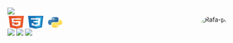 <div style="display: inline_block"><br>

  
  <div>
   <a herf="https://github.com/rdgxGabriel">
   <img height="180em" src="https://github-readme-stats.vercel.app/api/top-langs/?username=rdgxGabriel&layout=compact&langs_count=16&theme=dracula"/>
  </div>
  
  <img align="center" alt="Rafa-HTML" height="30" width="40" src="https://raw.githubusercontent.com/devicons/devicon/master/icons/html5/html5-original.svg">
  <img align="center" alt="Rafa-CSS" height="30" width="40" src="https://raw.githubusercontent.com/devicons/devicon/master/icons/css3/css3-original.svg">
  <img align="center" alt="Rafa-Python" height="30" width="40" src="https://raw.githubusercontent.com/devicons/devicon/master/icons/python/python-original.svg">
    <img align="right" alt="Rafa-pic" height="150" style="border-radius:50px;" 
 </div><br>
 
<div> 
  <a href="https://www.instagram.com/gabriel_rdgx/?hl=pt-br" target="_blank"><img src="https://img.shields.io/badge/-Instagram-%23E4405F?style=for-the-badge&logo=instagram&logoColor=white" target="_blank"></a>
 <a href="https://discord.com/channels/@me" target="_blank"><img src="https://img.shields.io/badge/Discord-7289DA?style=for-the-badge&logo=discord&logoColor=white" target="_blank"></a>  
  <a href="https://open.spotify.com/playlist/0j9FI2c4Wnvs0qI9YZTbyP" target="_blank"><img src="https://img.shields.io/badge/Spotify-1ED760?&style=for-the-badge&logo=spotify&logoColor=white" target="_blank"></a>


  
  
</div>
